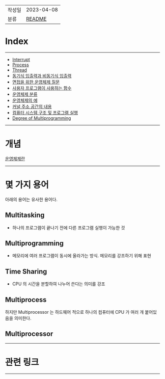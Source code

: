 |             |                     |
|:------------|:--------------------|
| 작성일         | 2023-04-08 |
|   분류        |       [README](../README.md)             |

# Index
---
- [Interrupt](Interrupt.md)
- [Process](Process.md)
- [Thread](Thread.md)
- [동기식 입출력과 비동기식 입출력](동기식%20입출력과%20비동기식%20입출력.md)
- [면접을 위한 운영체제 질문](면접을%20위한%20운영체제%20질문.md)
- [사용자 프로그램이 사용하는 함수](사용자%20프로그램이%20사용하는%20함수.md)
- [운영체제 분류](운영체제%20분류.md)
- [운영체제의 예](운영체제의%20예.md)
- [커널 주소 공간의 내용](커널%20주소%20공간의%20내용.md)
- [컴퓨터 시스템 구조 및 프로그램 실행](컴퓨터%20시스템%20구조%20및%20프로그램%20실행.md)
- [Degree of Multiprogramming](Degree%20of%20Multiprogramming.md)

---
# 개념

[운영체제란](%EC%9A%B4%EC%98%81%EC%B2%B4%EC%A0%9C%EB%9E%80.md)

---
# 몇 가지 용어

아래의 용어는 유사한 용어다.

## Multitasking
- 하나의 프로그램이  끝나기 전에 다른 프로그램 실행이 가능한 것
## Multiprogramming
- 메모리에 여러 프로그램이 동시에 올라가는 방식. 메모리를 강조하기 위해 표현
## Time Sharing
- CPU 의 시간을 분할하여 나누어 쓴다는 의미를 강조
## Multiprocess

하지만 Multiprocessor 는 하드웨어 적으로 하나의 컴퓨터에 CPU 가 여러 개 붙어있음을 의미한다.

## Multiprocessor



---

# 관련 링크

---
